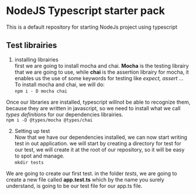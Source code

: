 # NodeJS Typescript starter pack

This is a  default repository for starting NodeJs project using typescript

## Test librairies

1. installing librairies  
first we are going to install mocha and chai. **Mocha** is the testing librairy that we are going to use, while **chai** is the assertion librairy for mocha, it enables us the use of some keywords for testing like *expect, assert ...*  
To install mocha and chai, we will do:  
`npm i - D mocha chai`
  
  Once our libraries are installed, typescript willnot be able to recognize them, because they are written in javascript, so we need to install what we call *types definitions* for our dependencies librairies.  
`npm i -D @types/mocha @types/chai`  

2. Setting up test  
Now that we have our dependencies installed, we can now start writing test in out application. we will start by creating a directory for test for our test, we will create it at the root of our repository, so it will be easy to spot and manage.  
`mkdir tests`  

We are going to create our first test. in the folder *tests*, we are going to create a new file called **app.test.ts** which by the name you surely understand, is going to be our test file for our app.ts file.






